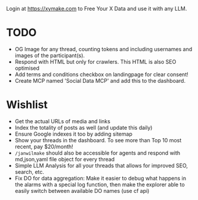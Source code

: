 Login at https://xymake.com to Free Your X Data and use it with any LLM.

# TODO

- OG Image for any thread, counting tokens and including usernames and images of the participant(s).
- Respond with HTML but only for crawlers. This HTML is also SEO optimised
- Add terms and conditions checkbox on landingpage for clear consent!
- Create MCP named 'Social Data MCP' and add this to the dashboard.

# Wishlist

- Get the actual URLs of media and links
- Index the totality of posts as well (and update this daily)
- Ensure Google indexes it too by adding sitemap
- Show your threads in the dashboard. To see more than Top 10 most recent, pay $20/month!
- `/janwilmake` should also be accessible for agents and respond with md,json,yaml file object for every thread
- Simple LLM Analysis for all your threads that allows for improved SEO, search, etc.
- Fix DO for data aggregation: Make it easier to debug what happens in the alarms with a special log function, then make the explorer able to easily switch between available DO names (use cf api)
